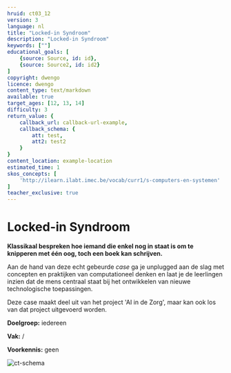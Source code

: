 ```yaml
---
hruid: ct03_12
version: 3
language: nl
title: "Locked-in Syndroom"
description: "Locked-in Syndroom"
keywords: [""]
educational_goals: [
    {source: Source, id: id}, 
    {source: Source2, id: id2}
]
copyright: dwengo
licence: dwengo
content_type: text/markdown
available: true
target_ages: [12, 13, 14]
difficulty: 3
return_value: {
    callback_url: callback-url-example,
    callback_schema: {
        att: test,
        att2: test2
    }
}
content_location: example-location
estimated_time: 1
skos_concepts: [
    'http://ilearn.ilabt.imec.be/vocab/curr1/s-computers-en-systemen'
]
teacher_exclusive: true
---
```

# Locked-in Syndroom

**Klassikaal bespreken hoe iemand die enkel nog in staat is om te knipperen met één oog, toch een boek kan schrijven.** 

Aan de hand van deze echt gebeurde *case* ga je unplugged aan de slag met concepten en praktijken van computationeel denken en laat je de leerlingen inzien dat de mens centraal staat bij het ontwikkelen van nieuwe technologische toepassingen. 

Deze case maakt deel uit van het project 'AI in de Zorg', maar kan ook los van dat project uitgevoerd worden.

**Doelgroep:** iedereen

**Vak:** /

**Voorkennis:** geen

![ct-schema](@learning-object/m_ct03_12/nl/3)

